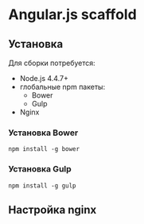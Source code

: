 # Angular.js scaffold

## Установка

Для сборки потребуется:

* Node.js 4.4.7+
* глобальные npm пакеты:
  - Bower
  - Gulp
* Nginx

### Установка Bower

```
npm install -g bower
```

### Установка Gulp

```
npm install -g gulp
```

## Настройка nginx